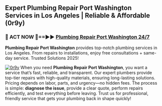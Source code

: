## Expert Plumbing Repair Port Washington Services in Los Angeles | Reliable & Affordable (0r9y)  

<h3>🚿 ACT NOW 🌟==►► <a href="https://tinyurl.com/2ne6vx2x" rel="nofollow">Plumbing Repair Port Washington 24/7</a></h3>

**Plumbing Repair Port Washington** provides top-notch plumbing services in Los Angeles. From repairs to installations, enjoy free consultations + same-day service. Trusted Solutions 2025!

[![0r9y](https://i.imgur.com/4PFF4AK.jpeg)](https://tinyurl.com/2ne6vx2x)
When you need **Plumbing Repair Port Washington**, you want a service that’s fast, reliable, and transparent. Our expert plumbers provide top-tier repairs with high-quality materials, ensuring long-lasting solutions. Pricing depends on labor, parts, and urgency—no hidden fees. The process is simple: **diagnose the issue**, provide a clear quote, perform repairs efficiently, and test everything before leaving. Trust us for professional, friendly service that gets your plumbing back in shape quickly!